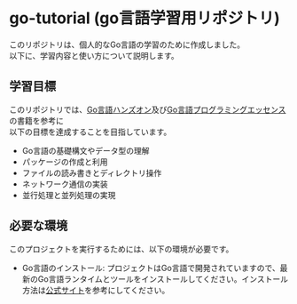 # go-tutorial (go言語学習用リポジトリ)

このリポジトリは、個人的なGo言語の学習のために作成しました。  
以下に、学習内容と使い方について説明します。

## 学習目標

このリポジトリでは、[Go言語ハンズオン](https://www.shuwasystem.co.jp/book/9784798063997.html)及び[Go言語プログラミングエッセンス](https://gihyo.jp/book/2023/978-4-297-13419-8)の書籍を参考に  
以下の目標を達成することを目指しています。

- Go言語の基礎構文やデータ型の理解
- パッケージの作成と利用
- ファイルの読み書きとディレクトリ操作
- ネットワーク通信の実装
- 並行処理と並列処理の実現

## 必要な環境

このプロジェクトを実行するためには、以下の環境が必要です。

- Go言語のインストール: プロジェクトはGo言語で開発されていますので、最新のGo言語ランタイムとツールをインストールしてください。インストール方法は[公式サイト](https://golang.org/)を参考にしてください。
